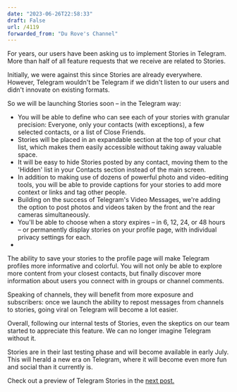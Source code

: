 ```yaml
---
date: "2023-06-26T22:58:33"
draft: False
url: /4119
forwarded_from: "Du Rove's Channel"
---
```


For years, our users have been asking us to implement Stories in Telegram. More than half of all feature requests that we receive are related to Stories.

Initially, we were against this since Stories are already everywhere. However, Telegram wouldn't be Telegram if we didn't listen to our users and didn't innovate on existing formats.

So we will be launching Stories soon – in the Telegram way:

-  You will be able to define who can see each of your stories with granular precision: Everyone, only your contacts (with exceptions), a few selected contacts, or a list of Close Friends.
-  Stories will be placed in an expandable section at the top of your chat list, which makes them easily accessible without taking away valuable space.
-  It will be easy to hide Stories posted by any contact, moving them to the 'Hidden' list in your Contacts section instead of the main screen.
-  In addition to making use of dozens of powerful photo and video-editing tools, you will be able to provide captions for your stories to add more context or links and tag other people.
-  Building on the success of Telegram's Video Messages, we're adding the option to post photos and videos taken by the front and the rear cameras simultaneously.
-  You'll be able to choose when a story expires – in 6, 12, 24, or 48 hours – or permanently display stories on your profile page, with individual privacy settings for each.
- 

The ability to save your stories to the profile page will make Telegram profiles more informative and colorful. You will not only be able to explore more content from your closest contacts, but finally discover more information about users you connect with in groups or channel comments.

Speaking of channels, they will benefit from more exposure and subscribers: once we launch the ability to repost messages from channels to stories, going viral on Telegram will become a lot easier.

Overall, following our internal tests of Stories, even the skeptics on our team started to appreciate this feature. We can no longer imagine Telegram without it.

Stories are in their last testing phase and will become available in early July. This will herald a new era on Telegram, where it will become even more fun and social than it currently is.

Check out a preview of Telegram Stories in the [next post.](https://t.me/durov/214)
